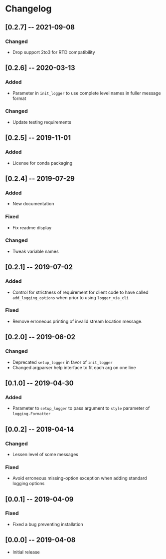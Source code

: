 # Changelog

## [0.2.7] -- 2021-09-08
### Changed
- Drop support 2to3 for RTD compatibility

## [0.2.6] -- 2020-03-13
### Added
- Parameter in `init_logger` to use complete level names in fuller message format

### Changed
- Update testing requirements

## [0.2.5] -- 2019-11-01
### Added
- License for conda packaging

## [0.2.4] -- 2019-07-29

### Added
- New documentation

### Fixed
- Fix readme display

### Changed
- Tweak variable names

## [0.2.1] -- 2019-07-02
### Added
- Control for strictness of requirement for client code to have called `add_logging_options` when 
prior to using `logger_via_cli`
### Fixed
- Remove erroneous printing of invalid stream location message.

## [0.2.0] -- 2019-06-02

### Changed
- Deprecated `setup_logger` in favor of `init_logger`
- Changed argparser help interface to fit each arg on one line

## [0.1.0] -- 2019-04-30

### Added
- Parameter to `setup_logger` to pass argument to `style` parameter of `logging.Formatter`

## [0.0.2] -- 2019-04-14
### Changed
- Lessen level of some messages
### Fixed
- Avoid erroneous missing-option exception when adding standard logging options

## [0.0.1] -- 2019-04-09
### Fixed
- Fixed a bug preventing installation

## [0.0.0] -- 2019-04-08
- Initial release

